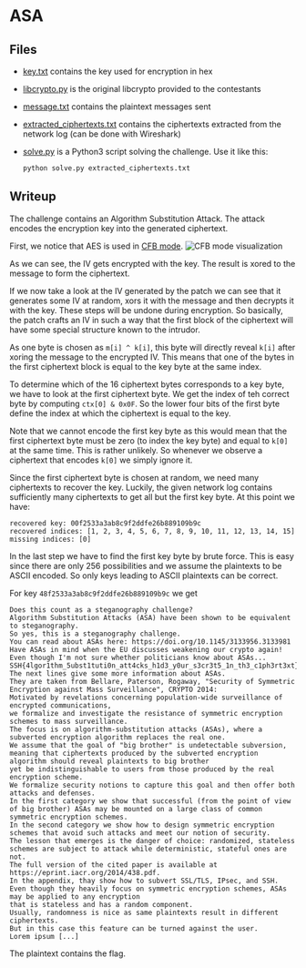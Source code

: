 # ASA

## Files

- [key.txt](key.txt) contains the key used for encryption in hex
- [libcrypto.py](libcrypto.py) is the original libcrypto provided to the contestants
- [message.txt](message.txt) contains the plaintext messages sent
- [extracted_ciphertexts.txt](extracted_ciphertexts.txt) contains the ciphertexts extracted from the network log (can be done with Wireshark)
- [solve.py](solve.py) is a Python3 script solving the challenge. Use it like this:

  ```bash
  python solve.py extracted_ciphertexts.txt
  ```

## Writeup

The challenge contains an Algorithm Substitution Attack. The attack encodes the encryption key into the generated ciphertext.

First, we notice that AES is used in [CFB mode](https://en.wikipedia.org/wiki/Block_cipher_mode_of_operation#Cipher_feedback_(CFB)).
![CFB mode visualization](https://upload.wikimedia.org/wikipedia/commons/9/9d/CFB_encryption.svg)

As we can see, the IV gets encrypted with the key. The result is xored to the message to form the ciphertext.

If we now take a look at the IV generated by the patch we can see that it generates some IV at random, xors it with the message and then decrypts it with the key. These steps will be undone during encryption. So basically, the patch crafts an IV in such a way that the first block of the ciphertext will have some special structure known to the intrudor.

As one byte is chosen as `m[i] ^ k[i]`, this byte will directly reveal `k[i]` after xoring the message to the encrypted IV. This means that one of the bytes in the first ciphertext block is equal to the key byte at the same index.

To determine which of the 16 ciphertext bytes corresponds to a key byte, we have to look at the first ciphertext byte. We get the index of teh correct byte by computing `ctx[0] & 0x0F`. So the lower four bits of the first byte define the index at which the ciphertext is equal to the key.

Note that we cannot encode the first key byte as this would mean that the first ciphertext byte must be zero (to index the key byte) and equal to `k[0]` at the same time. This is rather unlikely. So whenever we observe a ciphertext that encodes `k[0]` we simply ignore it.

Since the first ciphertext byte is chosen at random, we need many ciphertexts to recover the key. Luckily, the given network log contains sufficiently many ciphertexts to get all but the first key byte. At this point we have:

```log
recovered key: 00f2533a3ab8c9f2ddfe26b889109b9c
recovered indices: [1, 2, 3, 4, 5, 6, 7, 8, 9, 10, 11, 12, 13, 14, 15]
missing indices: [0]
```

In the last step we have to find the first key byte by brute force. This is easy since there are only 256 possibilities and we assume the plaintexts to be ASCII encoded. So only keys leading to ASCII plaintexts can be correct.

For key `48f2533a3ab8c9f2ddfe26b889109b9c` we get

```log
Does this count as a steganography challenge?
Algorithm Substitution Attacks (ASA) have been shown to be equivalent to steganography.
So yes, this is a steganography challenge.
You can read about ASAs here: https://doi.org/10.1145/3133956.3133981
Have ASAs in mind when the EU discusses weakening our crypto again!
Even though I'm not sure whether politicians know about ASAs...
SSH{4lgor1thm_5ubst1tuti0n_att4cks_h1d3_y0ur_s3cr3t5_1n_th3_c1ph3rt3xt}
The next lines give some more information about ASAs.
They are taken from Bellare, Paterson, Rogaway, "Security of Symmetric Encryption against Mass Surveillance", CRYPTO 2014:
Motivated by revelations concerning population-wide surveillance of encrypted communications,
we formalize and investigate the resistance of symmetric encryption schemes to mass surveillance.
The focus is on algorithm-substitution attacks (ASAs), where a subverted encryption algorithm replaces the real one.
We assume that the goal of "big brother" is undetectable subversion,
meaning that ciphertexts produced by the subverted encryption algorithm should reveal plaintexts to big brother
yet be indistinguishable to users from those produced by the real encryption scheme.
We formalize security notions to capture this goal and then offer both attacks and defenses.
In the first category we show that successful (from the point of view of big brother) ASAs may be mounted on a large class of common symmetric encryption schemes.
In the second category we show how to design symmetric encryption schemes that avoid such attacks and meet our notion of security.
The lesson that emerges is the danger of choice: randomized, stateless schemes are subject to attack while deterministic, stateful ones are not.
The full version of the cited paper is available at https://eprint.iacr.org/2014/438.pdf.
In the appendix, thay show how to subvert SSL/TLS, IPsec, and SSH.
Even though they heavily focus on symmetric encryption schemes, ASAs may be applied to any encryption
that is stateless and has a random component.
Usually, randomness is nice as same plaintexts result in different ciphertexts.
But in this case this feature can be turned against the user.
Lorem ipsum [...]
```

The plaintext contains the flag.

